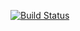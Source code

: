 [![Build Status](https://travis-ci.org/meoconbatu/myfirstrailsapp.svg?branch=master)](https://travis-ci.org/meoconbatu/myfirstrailsapp)